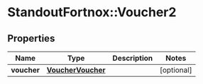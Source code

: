# StandoutFortnox::Voucher2

## Properties
Name | Type | Description | Notes
------------ | ------------- | ------------- | -------------
**voucher** | [**VoucherVoucher**](VoucherVoucher.md) |  | [optional] 

